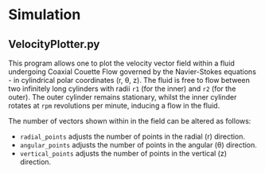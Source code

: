 # Simulation
## VelocityPlotter.py
This program allows one to plot the velocity vector field within a fluid
undergoing Coaxial Couette Flow governed by the Navier-Stokes equations - in
cylindrical polar coordinates (r, θ, z). The fluid is free to flow between two
infinitely long cylinders with radii `r1` (for the inner) and `r2` (for the
outer). The outer cylinder remains stationary, whilst the inner cylinder rotates
at `rpm` revolutions per minute, inducing a flow in the fluid.

The number of vectors shown within in the field can be altered as follows:
- `radial_points` adjusts the number of points in the radial (r) direction.
- `angular_points` adjusts the number of points in the angular (θ) direction.
- `vertical_points` adjusts the number of points in the vertical (z) direction.
